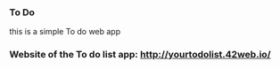 ### To Do
this is a simple To do web app
### Website of the To do list app: http://yourtodolist.42web.io/
